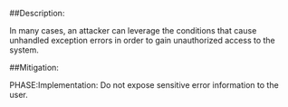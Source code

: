 ##Description:

In many cases, an attacker can leverage the conditions that cause unhandled exception errors in order to gain unauthorized access to the system.



##Mitigation:


PHASE:Implementation:
Do not expose sensitive error information to the user.

